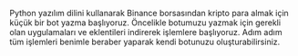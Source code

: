 Python yazılım dilini kullanarak Binance borsasından kripto para almak için küçük bir bot yazma başlıyoruz. Öncelikle botumuzu yazmak için gerekli olan uygulamaları ve eklentileri indirerek işlemlere başlıyoruz. Adım adım tüm işlemleri benimle beraber yaparak kendi botunuzu oluşturabilirsiniz.
